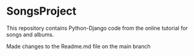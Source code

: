 # SongsProject
This repository contains Python-Django code from the online tutorial for songs and albums.

Made changes to the Readme.md file on the main branch
